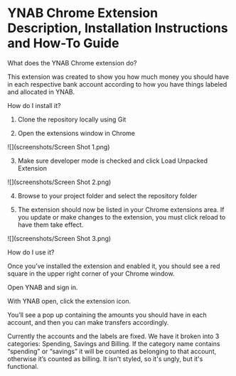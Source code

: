 # YNAB Chrome Extension Description, Installation Instructions and How-To Guide

What does the YNAB Chrome extension do? 

This extension was created to show you how much money you should have in each respective bank account according to how you have things labeled and allocated in YNAB. 

How do I install it?

1) Clone the repository locally using Git

2) Open the extensions window in Chrome

![](screenshots/Screen Shot 1.png)

3) Make sure developer mode is checked and click Load Unpacked Extension

![](screenshots/Screen Shot 2.png)

4) Browse to your project folder and select the repository folder

5) The extension should now be listed in your Chrome extensions area. If you update or make changes to the extension, you must click reload to have them take effect.

![](screenshots/Screen Shot 3.png)

How do I use it?

Once you’ve installed the extension and enabled it, you should see a red square in the upper right corner of your Chrome window.

Open YNAB and sign in.

With YNAB open, click the extension icon.

You’ll see a pop up containing the amounts you should have in each account, and then you can make transfers accordingly.

Currently the accounts and the labels are fixed. We have it broken into 3 categories: Spending, Savings and Billing. If the category name contains “spending” or “savings” it will be counted as belonging to that account, otherwise it’s counted as billing. It isn't styled, so it's ungly, but it's functional. 

